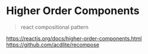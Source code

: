 # Higher Order Components

> react compositional pattern

<https://reactjs.org/docs/higher-order-components.html>
<https://github.com/acdlite/recompose>
